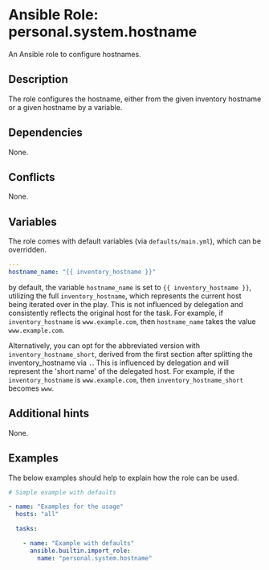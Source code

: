 # Ansible Role: personal.system.hostname
An Ansible role to configure hostnames.

## Description
The role configures the hostname, either from the given inventory hostname or a given hostname by a variable.

## Dependencies
None.

## Conflicts
None.

## Variables
The role comes with default variables (via `defaults/main.yml`), which can be overridden.

```yaml
---
hostname_name: "{{ inventory_hostname }}"
```
by default, the variable `hostname_name` is set to `{{ inventory_hostname }}`, utilizing the full `inventory_hostname`, which represents the current host being iterated over in the play. This is not influenced by delegation and consistently reflects the original host for the task. For example, if `inventory_hostname` is `www.example.com`, then `hostname_name` takes the value `www.example.com`.

Alternatively, you can opt for the abbreviated version with `inventory_hostname_short`, derived from the first section after splitting the inventory_hostname via `.`. This is influenced by delegation and will represent the 'short name' of the delegated host. For example, if the `inventory_hostname` is `www.example.com`, then `inventory_hostname_short` becomes `www`.

## Additional hints
None.

## Examples
The below examples should help to explain how the role can be used.

```yaml
# Simple example with defaults

- name: "Examples for the usage"
  hosts: "all"

  tasks:

    - name: "Example with defaults"
      ansible.builtin.import_role:
        name: "personal.system.hostname"
```